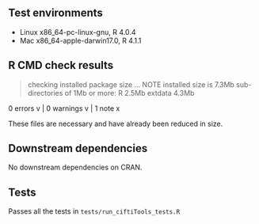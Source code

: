 ## Test environments

* Linux x86_64-pc-linux-gnu, R 4.0.4
* Mac x86_64-apple-darwin17.0, R 4.1.1

## R CMD check results

> checking installed package size ... NOTE
    installed size is  7.3Mb
    sub-directories of 1Mb or more:
      R         2.5Mb
      extdata   4.3Mb

0 errors v | 0 warnings v | 1 note x

These files are necessary and have already been reduced in size.

## Downstream dependencies

No downstream dependencies on CRAN.

## Tests

Passes all the tests in `tests/run_ciftiTools_tests.R`
